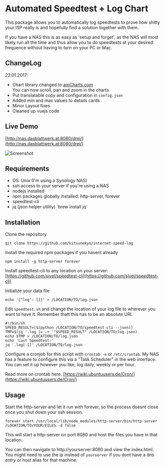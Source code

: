 # Automated Speedtest + Log Chart
This package allows you to automatically log speedtests to prove how shitty your ISP really is and hopefully find a solution together with them.

If you have a NAS this is as easy as 'setup and forget', as the NAS will most likely run all the time and thus allow you to do speedtests at your desired frequence without having to turn on your PC or Mac.

## ChangeLog
22.01.2017: 
* Chart library changed to [amCharts.com](https://www.amcharts.com/) <br>You can now scroll, pan and zoom in the charts.
* Put translatable copy and configuration in `config.json`
* Added min and max values to details cards
* Minor Layout fixes
* Cleaned up vuejs code

## Live Demo

[http://nas.dasblattwerk.at:8080/drei/](http://nas.dasblattwerk.at:8080/drei/)

![Screenshot](https://raw.githubusercontent.com/kitsunekyo/internet-speed-log/master/img/screenshot.jpg)

## Requirements
* OS: Unix (I'm using a Synology NAS)
* ssh access to your server if you're using a NAS
* nodejs installed
* npm packages globally installed: http-server, forever
* speedtest-cli
* jq (json helper utility) ´brew install jq´

## Installation
Clone the repository
```
git clone https://github.com/kitsunekyo/internet-speed-log
```
Install the required npm packages if you havent already
```
npm install -g http-server forever
```
Install speedtest-cli to any location on your server:   
[https://github.com/sivel/speedtest-cli](https://github.com/sivel/speedtest-cli)

Initialize your data file
```
echo '{"log": []}' > /LOCATION/TO/log.json
```
Edit `speedtest.sh` and change the location of your log file to wherever you want to have it. Remember thatt this has to be an absolute URI.
```
#!/bin/sh
SPEED_RESULT=[$(python /LOCATION/TO/speedtest-cli --json)]
TMP=$(jq '.log |= .+ '"$SPEED_RESULT" /LOCATION/TO/log.json)
echo $TMP > /LOCATION/TO/log.json
echo 'Last Speedtest:'
jq '.log[-1]' /LOCATION/TO/log.json
```

Configure a cronjob for this script with `crontab -e` or `/etc/crontab`. My NAS has a feature to configure this via a "Task Scheduler" in the web interface.    
You can set it up however you like, log daily, weekly or per hour.

Read more on crontab here. [https://wiki.ubuntuusers.de/Cron/](https://wiki.ubuntuusers.de/Cron/)

## Usage
Start the http-server and let it run with forever, so the process doesnt close once you shut down your ssh session.

```
forever start /usr/local/lib/node_modules/http-server/bin/http-server /LOCATION/TO/YOUR/FILES -d false
```
This will start a http-server on port 8080 and host the files you have in that location.

You can then navigate to http://yourserver:8080 and view the index.html. You might need to use the ip instead of `yourserver` if you dont have a dns entry or host alias for that machine.
